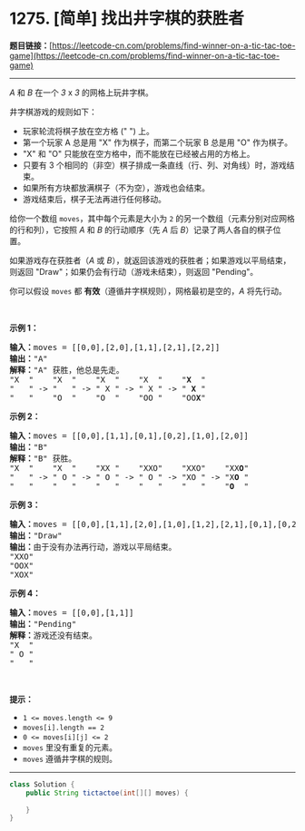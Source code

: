 # 1275. [简单] 找出井字棋的获胜者

**题目链接：**[https://leetcode-cn.com/problems/find-winner-on-a-tic-tac-toe-game](https://leetcode-cn.com/problems/find-winner-on-a-tic-tac-toe-game)

---

<div class="content__1Y2H">
 <div class="notranslate">
  <p><em>A</em> 和&nbsp;<em>B</em>&nbsp;在一个&nbsp;<em>3</em>&nbsp;x&nbsp;<em>3</em>&nbsp;的网格上玩井字棋。</p> 
  <p>井字棋游戏的规则如下：</p> 
  <ul> 
   <li>玩家轮流将棋子放在空方格 (" ") 上。</li> 
   <li>第一个玩家 A 总是用&nbsp;"X" 作为棋子，而第二个玩家 B 总是用 "O" 作为棋子。</li> 
   <li>"X" 和 "O" 只能放在空方格中，而不能放在已经被占用的方格上。</li> 
   <li>只要有 3 个相同的（非空）棋子排成一条直线（行、列、对角线）时，游戏结束。</li> 
   <li>如果所有方块都放满棋子（不为空），游戏也会结束。</li> 
   <li>游戏结束后，棋子无法再进行任何移动。</li> 
  </ul> 
  <p>给你一个数组 <code>moves</code>，其中每个元素是大小为 <code>2</code> 的另一个数组（元素分别对应网格的行和列），它按照 <em>A</em> 和 <em>B</em> 的行动顺序（先 <em>A</em> 后 <em>B</em>）记录了两人各自的棋子位置。</p> 
  <p>如果游戏存在获胜者（<em>A</em> 或 <em>B</em>），就返回该游戏的获胜者；如果游戏以平局结束，则返回 "Draw"；如果仍会有行动（游戏未结束），则返回 "Pending"。</p> 
  <p>你可以假设&nbsp;<code>moves</code>&nbsp;都 <strong>有效</strong>（遵循井字棋规则），网格最初是空的，<em>A</em> 将先行动。</p> 
  <p>&nbsp;</p> 
  <p><strong>示例 1：</strong></p> 
  <pre class="language-text"><strong>输入：</strong>moves = [[0,0],[2,0],[1,1],[2,1],[2,2]]
<strong>输出：</strong>"A"
<strong>解释：</strong>"A" 获胜，他总是先走。
"X  "    "X  "    "X  "    "X  "    "<strong>X</strong>  "
"   " -&gt; "   " -&gt; " X " -&gt; " X " -&gt; " <strong>X</strong> "
"   "    "O  "    "O  "    "OO "    "OO<strong>X</strong>"
</pre> 
  <p><strong>示例 2：</strong></p> 
  <pre class="language-text"><strong>输入：</strong>moves = [[0,0],[1,1],[0,1],[0,2],[1,0],[2,0]]
<strong>输出：</strong>"B"
<strong>解释：</strong>"B" 获胜。
"X  "    "X  "    "XX "    "XXO"    "XXO"    "XX<strong>O</strong>"
"   " -&gt; " O " -&gt; " O " -&gt; " O " -&gt; "XO " -&gt; "X<strong>O</strong> " 
"   "    "   "    "   "    "   "    "   "    "<strong>O</strong>  "
</pre> 
  <p><strong>示例 3：</strong></p> 
  <pre class="language-text"><strong>输入：</strong>moves = [[0,0],[1,1],[2,0],[1,0],[1,2],[2,1],[0,1],[0,2],[2,2]]
<strong>输出：</strong>"Draw"
<strong>输出：</strong>由于没有办法再行动，游戏以平局结束。
"XXO"
"OOX"
"XOX"
</pre> 
  <p><strong>示例 4：</strong></p> 
  <pre class="language-text"><strong>输入：</strong>moves = [[0,0],[1,1]]
<strong>输出：</strong>"Pending"
<strong>解释：</strong>游戏还没有结束。
"X  "
" O "
"   "
</pre> 
  <p>&nbsp;</p> 
  <p><strong>提示：</strong></p> 
  <ul> 
   <li><code>1 &lt;= moves.length &lt;= 9</code></li> 
   <li><code>moves[i].length == 2</code></li> 
   <li><code>0 &lt;= moves[i][j] &lt;= 2</code></li> 
   <li><code>moves</code>&nbsp;里没有重复的元素。</li> 
   <li><code>moves</code> 遵循井字棋的规则。</li> 
  </ul> 
 </div>
</div>

---

```java
class Solution {
    public String tictactoe(int[][] moves) {
        
    }
}
```